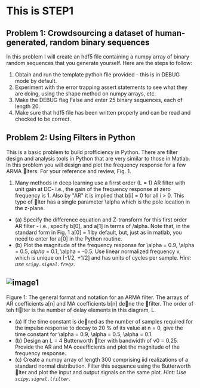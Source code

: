 # This is STEP1

## Problem 1: Crowdsourcing a dataset of human-generated, random binary sequences

In this problem I will create an hdf5 file containing a numpy array of binary random sequences
that you generate yourself. Here are the steps to follow:

1. Obtain and run the template python file provided - this is in DEBUG mode by default.
2. Experiment with the error trapping assert statements to see what they are doing, using the
shape method on numpy arrays, etc.
3. Make the DEBUG flag False and enter 25 binary sequences, each of length 20. 
4. Make sure that hdf5 file has been written properly and can be read and checked to be
correct.

## Problem 2: Using Filters in Python
This is a basic problem to build profficiency in Python. There are filter design and analysis tools
in Python that are very similar to those in Matlab. In this problem you will design and plot the
frequency response for a few ARMA lters. For your reference and review, Fig. 1.
1. Many methods in deep learning use a firrst order (L = 1) AR filter with unit gain at DC- 
i.e., the gain of the frequency response at zero frequency is 1. Also by "AR" it is implied that
b[i] = 0 for all i > 0. This type of lter has a single parameter \alpha which is the pole location
in the z-plane.
- (a) Specify the difference equation and Z-transform for this first order AR filter - i.e., specify
b[0], and a[1] in terms of /alpha. Note that, in the standard form in Fig. 1 a[0] = 1 by default,
but, just as in matlab, you need to enter for a[0] in the Python routine.
- (b) Plot the magnitude of the frequency response for \alpha = 0.9, \alpha = 0.5, $alpha$ = 0.1, \alpha = -0.5.
Use linear normalized frequency v, which is unique on [-1/2, +1/2] and has units of
cycles per sample. *Hint: use `scipy.signal.freqz`*.

 ![image1](../images/q2.png)
---
Figure 1: The general format and notation for an ARMA filter. The arrays of AR coefficients a[n]
and MA coefficients b[n] dene the filter. The order of teh filter is the number of delay elements in
this diagram, L.
- (a) If the time constant is dened as the number of samples required for the impulse response
to decay to 20 % of its value at n = 0, give the time constant for \alpha = 0.9, \alpha = 0.5, \alpha = 0.1.
- (b) Design an L = 4 Butterworth lter with bandwidth of v0 = 0.25. Provide the AR and
MA coeefficients and plot the magnitude of the frequency response.
- (c) Create a numpy array of length 300 comprising iid realizations of a standard normal
distribution. Filter this sequence using the Butterworth lter and plot the input and
output signals on the same plot. *Hint: Use `scipy.signal.lfilter`*.